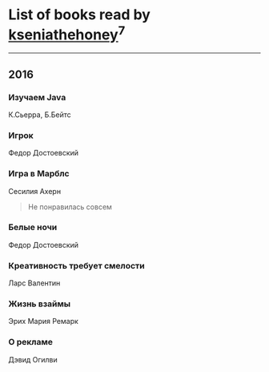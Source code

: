 # List of books read by [kseniathehoney](http://vk.com/id440304750)<sup>7</sup>
---

## 2016

### Изучаем Java
К.Сьерра, Б.Бейтс


### Игрок
Федор Достоевский


### Игра в Марблс
Сесилия Ахерн
> Не понравилась совсем


### Белые ночи
Федор Достоевский


### Креативность требует смелости
Ларс Валентин


### Жизнь взаймы
Эрих Мария Ремарк


### О рекламе
Дэвид Огилви



